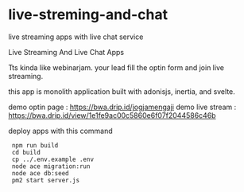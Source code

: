 # live-streming-and-chat
live streaming apps with live chat service

Live Streaming And Live Chat Apps

 Tts kinda like webinarjam.   your lead fill the optin form and join live streaming.

this app is monolith application built with adonisjs, inertia, and svelte.

demo optin page : https://bwa.drip.id/jogjamengaji
demo live stream : https://bwa.drip.id/view/1e1fe9ac00c5860e6f07f2044586c46b

deploy apps with this command

```
 npm run build
 cd build
 cp ../.env.example .env
 node ace migration:run
 node ace db:seed
 pm2 start server.js
```
